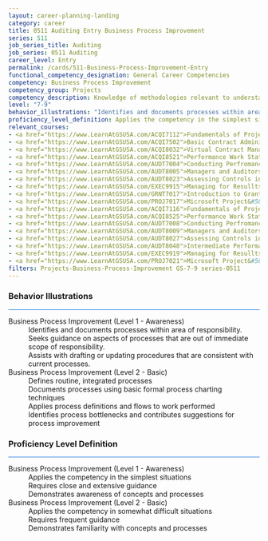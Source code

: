 ```yaml
---
layout: career-planning-landing
category: career
title: 0511 Auditing Entry Business Process Improvement
series: 511
job_series_title: Auditing
job_series: 0511 Auditing
career_level: Entry
permalink: /cards/511-Business-Process-Improvement-Entry
functional_competency_designation: General Career Competencies
competency: Business Process Improvement
competency_group: Projects
competency_description: Knowledge of methodologies relevant to understanding, analyzing, and optimizing existing business processes; documents and understands current business processes, identifies issues, suggests process improvements, participates in implementing improvements, or monitors to ensure that improvements work as designed.
level: "7-9"
behavior_illustrations: "Identifies and documents processes within area of responsibility. ? Seeks guidance on aspects of processes that are out of immediate scope of responsibility. ? Assists with drafting or updating procedures that are consistent with current processes. ? Defines routine, integrated processes ? Documents processes using basic formal process charting techniques ? Applies process definitions and flows to work performed ? Identifies process bottlenecks and contributes suggestions for process improvement"
proficiency_level_definition: Applies the competency in the simplest situations ? Requires close and extensive guidance ? Demonstrates awareness of concepts and processes ? Applies the competency in somewhat difficult situations ? Requires frequent guidance ? Demonstrates familiarity with concepts and processes 
relevant_courses: 
- <a href="https://www.LearnAtGSUSA.com/ACQI7112">Fundamentals of Project and Program Management (ACQI7110), GSU</a>
- <a href="https://www.LearnAtGSUSA.com/ACQI7502">Basic Contract Administration (ACQI7500), GSU</a>
- <a href="https://www.LearnAtGSUSA.com/ACQI8032">Virtual Contract Management (ACQI8030), GSU</a>
- <a href="https://www.LearnAtGSUSA.com/ACQI8521">Performance Work Statements (ACQI8519), GSU</a>
- <a href="https://www.LearnAtGSUSA.com/AUDT7004">Conducting Perfromance Audits(AUDT7002), GSU</a>
- <a href="https://www.LearnAtGSUSA.com/AUDT8005">Managers and Auditors Roles in Assessing Internal Controls (AUDT8003), GSU</a>
- <a href="https://www.LearnAtGSUSA.com/AUDT8023">Assessing Controls in Performance Audits (AUDT8021), GSU</a>
- <a href="https://www.LearnAtGSUSA.com/EXEC9915">Managing for Resullts (EXEC9913), GSU</a>
- <a href="https://www.LearnAtGSUSA.com/GRNT7017">Introduction to Grants Management (GRNT7015), GSU</a>
- <a href="https://www.LearnAtGSUSA.com/PROJ7017">Microsoft Project&#58; Introduction (PROJ7015), GSU</a>
- <a href="https://www.LearnAtGSUSA.com/ACQI7116">Fundamentals of Project and Program Management (ACQI7110), GSU</a>
- <a href="https://www.LearnAtGSUSA.com/ACQI8525">Performance Work Statements (ACQI8519), GSU</a>
- <a href="https://www.LearnAtGSUSA.com/AUDT7008">Conducting Perfromance Audits(AUDT7002), GSU</a>
- <a href="https://www.LearnAtGSUSA.com/AUDT8009">Managers and Auditors Roles in Assessing Internal Controls (AUDT8003), GSU</a>
- <a href="https://www.LearnAtGSUSA.com/AUDT8027">Assessing Controls in Performance Audits (AUDT8021), GSU</a>
- <a href="https://www.LearnAtGSUSA.com/AUDT8048">Intermediate Performance Auditing (AUDT8046), GSU</a>
- <a href="https://www.LearnAtGSUSA.com/EXEC9919">Managing for Resullts (EXEC9913), GSU</a>
- <a href="https://www.LearnAtGSUSA.com/PROJ7021">Microsoft Project&#58; Introduction (PROJ7015), GSU</a>
filters: Projects-Business-Process-Improvement GS-7-9 series-0511
---
```


<div class="desktop:grid-col-6 margin-y-3">
  <div class="border-top-2 bg-white padding-3 shadow-5 height-full members-hover border-1px button-border border-top-blue radius-lg card-text-color">
    <h3>Behavior Illustrations</h3>
    <hr style="background-color: #1b74e0 !important;"/>
    <dl class="text-base card-content-color"><dt>Business Process Improvement (Level 1 - Awareness)</dt><dd>Identifies and documents processes within area of responsibility. </dd><dd> Seeks guidance on aspects of processes that are out of immediate scope of responsibility. </dd><dd> Assists with drafting or updating procedures that are consistent with current processes.</dd><dt>Business Process Improvement (Level 2 - Basic)</dt><dd>Defines routine, integrated processes </dd><dd> Documents processes using basic formal process charting techniques </dd><dd> Applies process definitions and flows to work performed </dd><dd> Identifies process bottlenecks and contributes suggestions for process improvement</dd></dl>
  </div>
</div>
<div class="desktop:grid-col-6 margin-y-3">
  <div class="border-top-2 bg-white padding-3 shadow-5 height-full members-hover border-1px button-border border-top-blue radius-lg card-text-color">
    <h3>Proficiency Level Definition</h3>
     <hr style="background-color: #1b74e0 !important;"/>
    <dl class="text-base card-content-color"><dt>Business Process Improvement (Level 1 - Awareness)</dt><dd>Applies the competency in the simplest situations </dd><dd> Requires close and extensive guidance </dd><dd> Demonstrates awareness of concepts and processes</dd><dt>Business Process Improvement (Level 2 - Basic)</dt><dd>Applies the competency in somewhat difficult situations </dd><dd> Requires frequent guidance </dd><dd> Demonstrates familiarity with concepts and processes </dd></dl>
  </div>
</div>